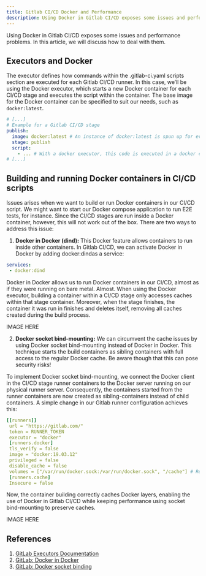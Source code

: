 ```yaml
---
title: Gitlab CI/CD Docker and Performance
description: Using Docker in Gitlab CI/CD exposes some issues and performance problems. In this article, we will discuss how to deal with them.
---
```


Using Docker in Gitlab CI/CD exposes some issues and performance problems. In this article, we will discuss how to deal with them.

## Executors and Docker

The executor defines how commands within the .gitlab-ci.yaml scripts section are executed for each Gitlab CI/CD runner. In this case, we’ll be using the Docker executor, which starts a new Docker container for each CI/CD stage and executes the script within the container. The base image for the Docker container can be specified to suit our needs, such as `docker:latest`.

```yaml
# [...]
# Example for a Gitlab CI/CD stage
publish:
  image: docker:latest # An instance of docker:latest is spun up for every stage
  stage: publish
  script:
    - ... # With a docker executor, this code is executed in a docker container
# [...]
```

## Building and running Docker containers in CI/CD scripts

Issues arises when we want to build or run Docker containers in our CI/CD script. We might want to start our Docker compose application to run E2E tests, for instance. Since the CI/CD stages are run inside a Docker container, however, this will not work out of the box. There are two ways to address this issue:

1. **Docker in Docker (dind):** This Docker feature allows containers to run inside other containers. In Gitlab CI/CD, we can activate Docker in Docker by adding docker:dindas a service:

```yaml
services:
 - docker:dind
```

Docker in Docker allows us to run Docker containers in our CI/CD, almost as if they were running on bare metal. Almost. When using the Docker executor, building a container within a CI/CD stage only accesses caches within that stage container. Moreover, when the stage finishes, the container it was run in finishes and deletes itself, removing all caches created during the build process.

IMAGE HERE

2. **Docker socket bind-mounting:** We can circumvent the cache issues by using Docker socket bind-mounting instead of Docker in Docker. This technique starts the build containers as sibling containers with full access to the regular Docker cache. Be aware though that this can pose security risks!

To implement Docker socket bind-mounting, we connect the Docker client in the CI/CD stage runner containers to the Docker server running on our physical runner server. Consequently, the containers started from the runner containers are now created as sibling-containers instead of child containers. A simple change in our Gitlab runner configuration achieves this:

```yaml
[[runners]]
 url = "https://gitlab.com/"
 token = RUNNER_TOKEN
 executor = "docker"
 [runners.docker]
 tls_verify = false
 image = "docker:19.03.12"
 privileged = false
 disable_cache = false
 volumes = ["/var/run/docker.sock:/var/run/docker.sock", "/cache"] # Required for Docker socket mounting
 [runners.cache]
 Insecure = false
```

Now, the container building correctly caches Docker layers, enabling the use of Docker in Gitlab CI/CD while keeping performance using socket bind-mounting to preserve caches.

IMAGE HERE

## References

1. [GitLab Executors Documentation](https://medium.com/r/?url=https%3A%2F%2Fdocs.gitlab.com%2Frunner%2Fexecutors%2F)
2. [GitLab: Docker in Docker](https://docs.gitlab.com/ee/ci/docker/using_docker_build.html#use-docker-in-docker)
3. [GitLab: Docker socket binding](https://docs.gitlab.com/ee/ci/docker/using_docker_build.html#use-docker-socket-binding)
